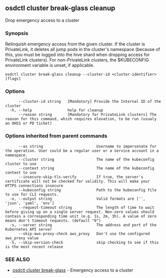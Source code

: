 ## osdctl cluster break-glass cleanup

Drop emergency access to a cluster

### Synopsis

Relinquish emergency access from the given cluster. If the cluster is PrivateLink, it deletes
all jump pods in the cluster's namespace (because of this, you must be logged into the hive shard
when dropping access for PrivateLink clusters). For non-PrivateLink clusters, the $KUBECONFIG
environment variable is unset, if applicable.

```
osdctl cluster break-glass cleanup --cluster-id <cluster-identifier> [flags]
```

### Options

```
      --cluster-id string   [Mandatory] Provide the Internal ID of the cluster
  -h, --help                help for cleanup
      --reason string       [Mandatory for PrivateLink clusters] The reason for this command, which requires elevation, to be run (usualy an OHSS or PD ticket)
```

### Options inherited from parent commands

```
      --as string                        Username to impersonate for the operation. User could be a regular user or a service account in a namespace.
      --cluster string                   The name of the kubeconfig cluster to use
      --context string                   The name of the kubeconfig context to use
      --insecure-skip-tls-verify         If true, the server's certificate will not be checked for validity. This will make your HTTPS connections insecure
      --kubeconfig string                Path to the kubeconfig file to use for CLI requests.
  -o, --output string                    Valid formats are ['', 'json', 'yaml', 'env']
      --request-timeout string           The length of time to wait before giving up on a single server request. Non-zero values should contain a corresponding time unit (e.g. 1s, 2m, 3h). A value of zero means don't timeout requests. (default "0")
  -s, --server string                    The address and port of the Kubernetes API server
      --skip-aws-proxy-check aws_proxy   Don't use the configured aws_proxy value
  -S, --skip-version-check               skip checking to see if this is the most recent release
```

### SEE ALSO

* [osdctl cluster break-glass](osdctl_cluster_break-glass.md)	 - Emergency access to a cluster

